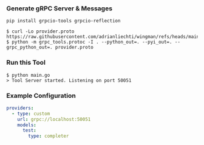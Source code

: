 ### Generate gRPC Server & Messages

```shell
pip install grpcio-tools grpcio-reflection
```

```shell
$ curl -Lo provider.proto https://raw.githubusercontent.com/adrianliechti/wingman/refs/heads/main/pkg/provider/custom/provider.proto
$ python -m grpc_tools.protoc -I . --python_out=. --pyi_out=. --grpc_python_out=. provider.proto
```

### Run this Tool

```shell
$ python main.go
> Tool Server started. Listening on port 50051
```

### Example Configuration

```yaml
providers:
  - type: custom
    url: grpc://localhost:50051
    models:
      test:
        type: completer
```